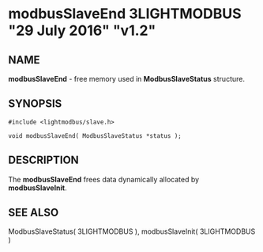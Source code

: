 # modbusSlaveEnd 3LIGHTMODBUS "29 July 2016" "v1.2"

## NAME
**modbusSlaveEnd** - free memory used in **ModbusSlaveStatus** structure.

## SYNOPSIS
`#include <lightmodbus/slave.h>`

`void modbusSlaveEnd( ModbusSlaveStatus *status );`

## DESCRIPTION
The **modbusSlaveEnd** frees data dynamically allocated by **modbusSlaveInit**.

## SEE ALSO
ModbusSlaveStatus( 3LIGHTMODBUS ), modbusSlaveInit( 3LIGHTMODBUS )
